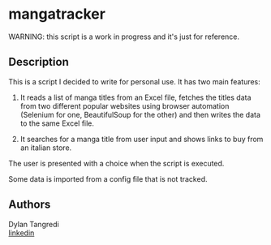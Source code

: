 # mangatracker

WARNING: this script is a work in progress and it's just for reference.

## Description

This is a script I decided to write for personal use. 
It has two main features:

1) It reads a list of manga titles from an Excel file, fetches the titles data from two different popular websites using browser automation (Selenium for one, BeautifulSoup for the other) and then writes the data to the same Excel file.

2) It searches for a manga title from user input and shows links to buy from an italian store.

The user is presented with a choice when the script is executed.

Some data is imported from a config file that is not tracked.

## Authors

Dylan Tangredi\
[linkedin](https://www.linkedin.com/in/dylantangredi/)
